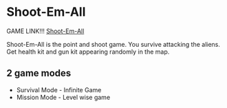 # Shoot-Em-All

GAME LINK!!! [Shoot-Em-All](anuj-shrestha.github.io/ShootEmAll/)

Shoot-Em-All is the point and shoot game. You survive attacking the aliens. Get health kit and gun kit appearing randomly in the map.

## 2 game modes
- Survival Mode - Infinite Game
- Mission Mode - Level wise game
